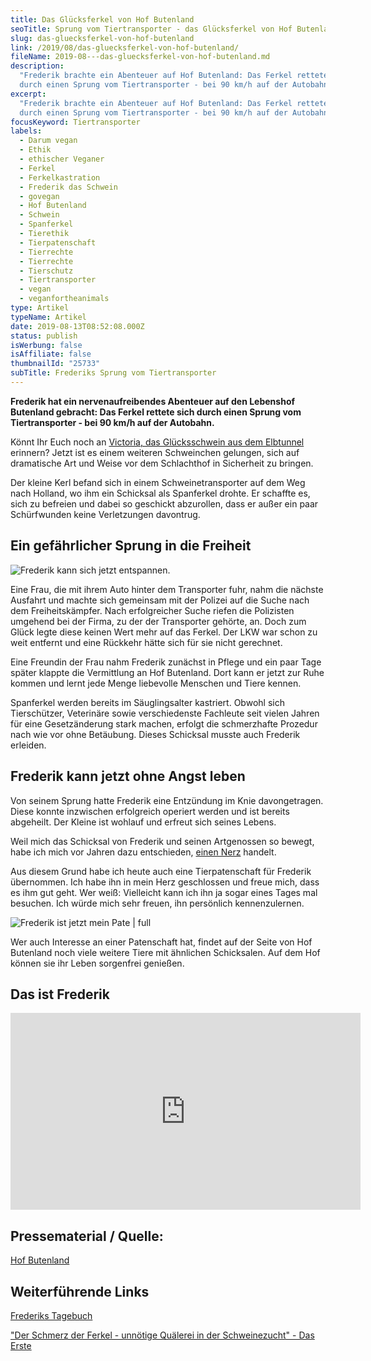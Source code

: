 ```yaml
---
title: Das Glücksferkel von Hof Butenland
seoTitle: Sprung vom Tiertransporter - das Glücksferkel von Hof Butenland
slug: das-gluecksferkel-von-hof-butenland
link: /2019/08/das-gluecksferkel-von-hof-butenland/
fileName: 2019-08---das-gluecksferkel-von-hof-butenland.md
description:
  "Frederik brachte ein Abenteuer auf Hof Butenland: Das Ferkel rettete sich
  durch einen Sprung vom Tiertransporter - bei 90 km/h auf der Autobahn."
excerpt:
  "Frederik brachte ein Abenteuer auf Hof Butenland: Das Ferkel rettete sich
  durch einen Sprung vom Tiertransporter - bei 90 km/h auf der Autobahn."
focusKeyword: Tiertransporter
labels:
  - Darum vegan
  - Ethik
  - ethischer Veganer
  - Ferkel
  - Ferkelkastration
  - Frederik das Schwein
  - govegan
  - Hof Butenland
  - Schwein
  - Spanferkel
  - Tierethik
  - Tierpatenschaft
  - Tierrechte
  - Tierrechte
  - Tierschutz
  - Tiertransporter
  - vegan
  - veganfortheanimals
type: Artikel
typeName: Artikel
date: 2019-08-13T08:52:08.000Z
status: publish
isWerbung: false
isAffiliate: false
thumbnailId: "25733"
subTitle: Frederiks Sprung vom Tiertransporter
---
```


<strong>Frederik hat ein nervenaufreibendes Abenteuer auf den Lebenshof
Butenland gebracht: Das Ferkel rettete sich durch einen Sprung vom
Tiertransporter - bei 90 km/h auf der Autobahn.</strong>

Könnt Ihr Euch noch an
[Victoria, das Glücksschwein aus dem Elbtunnel](/2017/11/das-gluecksschwein-aus-dem-elbtunnel/)
erinnern? Jetzt ist es einem weiteren Schweinchen gelungen, sich auf dramatische
Art und Weise vor dem Schlachthof in Sicherheit zu bringen.

Der kleine Kerl befand sich in einem Schweinetransporter auf dem Weg nach
Holland, wo ihm ein Schicksal als Spanferkel drohte. Er schaffte es, sich zu
befreien und dabei so geschickt abzurollen, dass er außer ein paar Schürfwunden
keine Verletzungen davontrug.

## Ein gefährlicher Sprung in die Freiheit

![Frederik kann sich jetzt entspannen.](http://cardamonchai.com/wp-content/uploads/2019/08/frederik-gaehnt-400x247.jpg)

Eine Frau, die mit ihrem Auto hinter dem Transporter fuhr, nahm die nächste
Ausfahrt und machte sich gemeinsam mit der Polizei auf die Suche nach dem
Freiheitskämpfer. Nach erfolgreicher Suche riefen die Polizisten umgehend bei
der Firma, zu der der Transporter gehörte, an. Doch zum Glück legte diese keinen
Wert mehr auf das Ferkel. Der LKW war schon zu weit entfernt und eine Rückkehr
hätte sich für sie nicht gerechnet.

Eine Freundin der Frau nahm Frederik zunächst in Pflege und ein paar Tage später
klappte die Vermittlung an Hof Butenland. Dort kann er jetzt zur Ruhe kommen und
lernt jede Menge liebevolle Menschen und Tiere kennen.

Spanferkel werden bereits im Säuglingsalter kastriert. Obwohl sich Tierschützer,
Veterinäre sowie verschiedenste Fachleute seit vielen Jahren für eine
Gesetzänderung stark machen, erfolgt die schmerzhafte Prozedur nach wie vor ohne
Betäubung. Dieses Schicksal musste auch Frederik erleiden.

## Frederik kann jetzt ohne Angst leben

Von seinem Sprung hatte Frederik eine Entzündung im Knie davongetragen. Diese
konnte inzwischen erfolgreich operiert werden und ist bereits abgeheilt. Der
Kleine ist wohlauf und erfreut sich seines Lebens.

Weil mich das Schicksal von Frederik und seinen Artgenossen so bewegt, habe ich
mich vor Jahren dazu entschieden, [einen Nerz](/category/vegan-2/go-vegan/)
handelt.

Aus diesem Grund habe ich heute auch eine Tierpatenschaft für Frederik
übernommen. Ich habe ihn in mein Herz geschlossen und freue mich, dass es ihm
gut geht. Wer weiß: Vielleicht kann ich ihn ja sogar eines Tages mal besuchen.
Ich würde mich sehr freuen, ihn persönlich kennenzulernen.

![Frederik ist jetzt mein Pate | full](http://cardamonchai.com/wp-content/uploads/2019/08/Bildschirmfoto-2019-08-13-um-10.20.30.png)

Wer auch Interesse an einer Patenschaft hat, findet auf der Seite von Hof
Butenland noch viele weitere Tiere mit ähnlichen Schicksalen. Auf dem Hof können
sie ihr Leben sorgenfrei genießen.

## Das ist Frederik

<iframe src="https://www.youtube.com/embed/XkUW7GTBeK4" width="560" height="315" frameborder="0" allowfullscreen="allowfullscreen"></iframe>

## Pressematerial / Quelle:

[Hof Butenland](https://www.stiftung-fuer-tierschutz.de/)

## Weiterführende Links

[Frederiks Tagebuch](https://www.stiftung-fuer-tierschutz.de/?s=frederik)

["Der Schmerz der Ferkel - unnötige Quälerei in der Schweinezucht" - Das Erste](https://datenschutz-generator.de/eugh-urteil-like-button-cookie-opt-in-abmahnbarkeit/)
